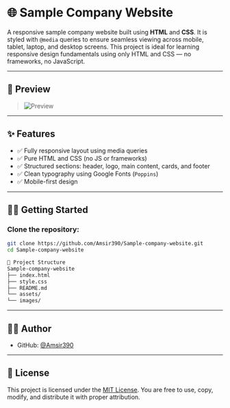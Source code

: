 # 🌐 Sample Company Website

A responsive sample company website built using **HTML** and **CSS**. It is styled with `@media` queries to ensure seamless viewing across mobile, tablet, laptop, and desktop screens. This project is ideal for learning responsive design fundamentals using only HTML and CSS — no frameworks, no JavaScript.

---

## 📸 Preview
> ![Preview](assets/images/Screenshot_1.png)

---

## ✨ Features

- ✅ Fully responsive layout using media queries
- ✅ Pure HTML and CSS (no JS or frameworks)
- ✅ Structured sections: header, logo, main content, cards, and footer
- ✅ Clean typography using Google Fonts (`Poppins`)
- ✅ Mobile-first design

---

## 🧑‍💻 Getting Started

### Clone the repository:
```bash
git clone https://github.com/Amsir390/Sample-company-website.git
cd Sample-company-website

🧱 Project Structure
Sample-company-website
├── index.html
├── style.css
├── README.md
└── assets/
└── images/ 
```
---
## 👨‍💻 Author

- GitHub: [@Amsir390](https://github.com/Amsir390)
---
## 📄 License

This project is licensed under the [MIT License](./LICENSE). You are free to use, copy, modify, and distribute it with proper attribution.

